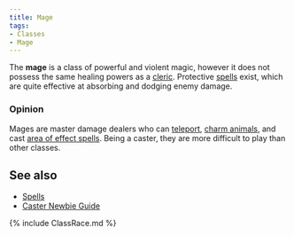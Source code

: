 ```yaml
---
title: Mage
tags:
- Classes
- Mage
---
```


The **mage** is a class of powerful and violent magic, however it does
not possess the same healing powers as a [cleric](cleric "wikilink").
Protective [spells](spell "wikilink") exist, which are quite effective
at absorbing and dodging enemy damage.

### Opinion

Mages are master damage dealers who can [teleport](teleport "wikilink"),
[charm animals](charm "wikilink"), and cast [area of effect
spells](earthquake "wikilink"). Being a caster, they are more difficult
to play than other classes.

## See also

- [Spells](Spell "wikilink")
- [Caster Newbie
  Guide](Alweon%27s_Versatile_Caster_Newbie_Guide "wikilink")

{% include ClassRace.md %}
